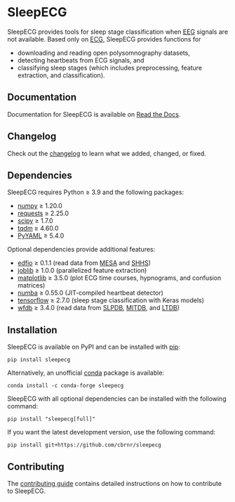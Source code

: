 # SleepECG
SleepECG provides tools for sleep stage classification when [EEG](https://en.wikipedia.org/wiki/Electroencephalography) signals are not available. Based only on [ECG](https://en.wikipedia.org/wiki/Electrocardiography), SleepECG provides functions for

- downloading and reading open polysomnography datasets,
- detecting heartbeats from ECG signals, and
- classifying sleep stages (which includes preprocessing, feature extraction, and classification).

## Documentation
Documentation for SleepECG is available on [Read the Docs](https://sleepecg.readthedocs.io/en/stable/index.html).

## Changelog
Check out the [changelog](https://github.com/cbrnr/sleepecg/blob/main/CHANGELOG.md) to learn what we added, changed, or fixed.

## Dependencies
SleepECG requires Python ≥ 3.9 and the following packages:

- [numpy](https://numpy.org/) ≥ 1.20.0
- [requests](https://requests.readthedocs.io/en/latest/) ≥ 2.25.0
- [scipy](https://scipy.org/) ≥ 1.7.0
- [tqdm](https://tqdm.github.io/) ≥ 4.60.0
- [PyYAML](https://pyyaml.org/) ≥ 5.4.0

Optional dependencies provide additional features:

- [edfio](https://github.com/the-siesta-group/edfio/) ≥ 0.1.1 (read data from [MESA](https://sleepdata.org/datasets/mesa) and [SHHS](https://sleepdata.org/datasets/shhs))
- [joblib](https://joblib.readthedocs.io/en/latest/) ≥ 1.0.0 (parallelized feature extraction)
- [matplotlib](https://matplotlib.org/) ≥ 3.5.0 (plot ECG time courses, hypnograms, and confusion matrices)
- [numba](https://numba.pydata.org/) ≥ 0.55.0 (JIT-compiled heartbeat detector)
- [tensorflow](https://www.tensorflow.org/) ≥ 2.7.0 (sleep stage classification with Keras models)
- [wfdb](https://github.com/MIT-LCP/wfdb-python/) ≥ 3.4.0 (read data from [SLPDB](https://physionet.org/content/slpdb), [MITDB](https://physionet.org/content/mitdb), and [LTDB](https://physionet.org/content/ltdb))

## Installation
SleepECG is available on PyPI and can be installed with [pip](https://pip.pypa.io/en/stable/):

```
pip install sleepecg
```

Alternatively, an unofficial [conda](https://docs.conda.io/en/latest/) package is available:

```
conda install -c conda-forge sleepecg
```

SleepECG with all optional dependencies can be installed with the following command:

```
pip install "sleepecg[full]"
```

If you want the latest development version, use the following command:

```
pip install git+https://github.com/cbrnr/sleepecg
```

## Contributing
The [contributing guide](https://github.com/cbrnr/sleepecg/blob/main/CONTRIBUTING.md) contains detailed instructions on how to contribute to SleepECG.
